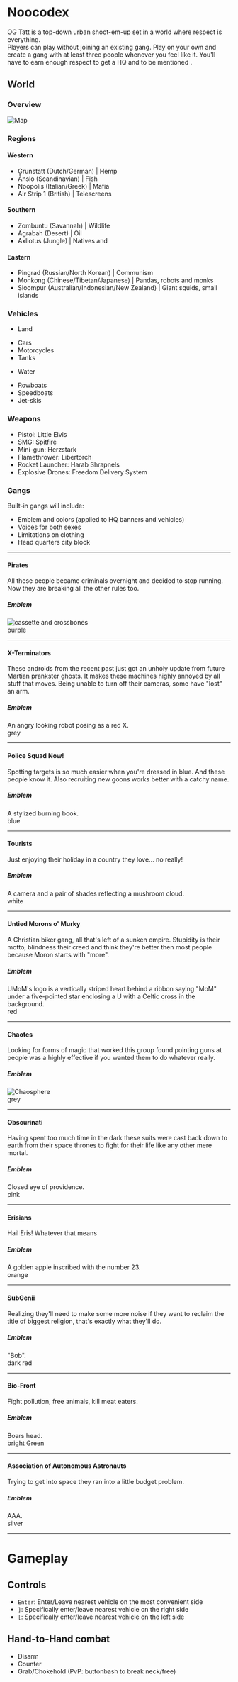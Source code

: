 # Noocodex

OG Tatt is a top-down urban shoot-em-up set in a world where respect is everything.  
Players can play without joining an existing gang. Play on your own and create a gang with at least three people whenever you feel like it. You'll have to earn enough respect to get a HQ and to be mentioned .
   
## World

### Overview

![Map](RegionDiagram.png)

### Regions

#### Western

* Grunstatt (Dutch/German) | Hemp
* Ånslo (Scandinavian) | Fish
* Noopolis (Italian/Greek) | Mafia
* Air Strip 1 (British) | Telescreens

#### Southern

* Zombuntu (Savannah) | Wildlife
* Agrabah (Desert) | Oil
* Axllotus (Jungle) | Natives and 

#### Eastern

* Pingrad (Russian/North Korean) | Communism
* Monkong (Chinese/Tibetan/Japanese) | Pandas, robots and monks
* Sloompur (Australian/Indonesian/New Zealand) | Giant squids, small islands

### Vehicles

 * Land
  - Cars
  - Motorcycles
  - Tanks
 * Water
  - Rowboats
  - Speedboats
  - Jet-skis

### Weapons

 + Pistol: Little Elvis
 + SMG: Spitfire
 + Mini-gun: Herzstark
 + Flamethrower: Libertorch
 + Rocket Launcher: Harab Shrapnels
 + Explosive Drones: Freedom Delivery System
 
### Gangs

Built-in gangs will include:

+ Emblem and colors (applied to HQ banners and vehicles)
+ Voices for both sexes
+ Limitations on clothing
+ Head quarters city block

-----------------------
 
#### Pirates

All these people became criminals overnight and decided to stop running. Now they are breaking all the other rules too.

##### Emblem
![cassette and crossbones](../Resources/Textures/Decals/Pirates.png)  
purple

-----------------------
 
#### X-Terminators

These androids from the recent past just got an unholy update from future Martian prankster ghosts. It makes these machines highly annoyed by all stuff that moves. Being unable to turn off their cameras, some have "lost" an arm.
 
##### Emblem

An angry looking robot posing as a red X.  
grey

-----------------------
 
#### Police Squad Now!

Spotting targets is so much easier when you're dressed in blue. And these people know it. Also recruiting new goons works better with a catchy name.

##### Emblem

A stylized burning book.  
blue

-----------------------
 
#### Tourists

Just enjoying their holiday in a country they love... no really!

##### Emblem

A camera and a pair of shades reflecting a mushroom cloud.  
white

-----------------------
 
#### Untied Morons o' Murky

A Christian biker gang, all that's left of a sunken empire. Stupidity is their motto, blindness their creed and think they're better then most people because Moron starts with "more".

##### Emblem

UMoM's logo is a vertically striped heart behind a ribbon saying "MoM" under a five-pointed star enclosing a U with a Celtic cross in the background.  
red

-----------------------

#### Chaotes

Looking for forms of magic that worked this group found pointing guns at people was a highly effective if you wanted them to do whatever really.

##### Emblem

![Chaosphere](../Resources/Textures/Decals/Chaotes.png)  
grey

-----------------------

#### Obscurinati

Having spent too much time in the dark these suits were cast back down to earth from their space thrones to fight for their life like any other mere mortal.

##### Emblem

Closed eye of providence.  
pink

-----------------------

#### Erisians

Hail Eris! Whatever that means

##### Emblem

A golden apple inscribed with the number 23.  
orange

-----------------------

#### SubGenii

Realizing they'll need to make some more noise if they want to reclaim the title of biggest religion, that's exactly what they'll do.

##### Emblem

"Bob".  
dark red

-----------------------

#### Bio-Front

Fight pollution, free animals, kill meat eaters.

##### Emblem

Boars head.  
bright Green

-----------------------

#### Association of Autonomous Astronauts

Trying to get into space they ran into a little budget problem.

##### Emblem

AAA.  
silver

-----------------------

# Gameplay

## Controls

 * `Enter`: Enter/Leave nearest vehicle on the most convenient side
 * `]`: Specifically enter/leave nearest vehicle on the right side
 * `[`: Specifically enter/leave nearest vehicle on the left side
 
## Hand-to-Hand combat

 + Disarm
 + Counter
 + Grab/Chokehold (PvP: buttonbash to break neck/free)
 
